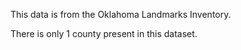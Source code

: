 This data is from the Oklahoma Landmarks Inventory.

There is only 1 county present in this dataset.
